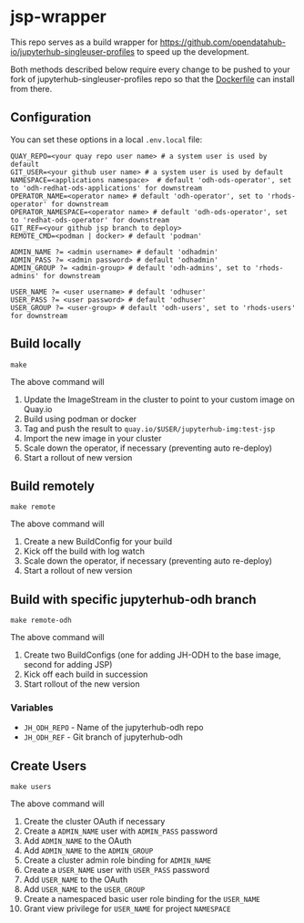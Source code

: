# jsp-wrapper

This repo serves as a build wrapper for https://github.com/opendatahub-io/jupyterhub-singleuser-profiles to speed up the development.

Both methods described below require every change to be pushed to your fork of jupyterhub-singleuser-profiles repo so that the [Dockerfile](/Dockerfile) can install from there. 

## Configuration

You can set these options in a local `.env.local` file:
```
QUAY_REPO=<your quay repo user name> # a system user is used by default
GIT_USER=<your github user name> # a system user is used by default
NAMESPACE=<applications namespace>  # default 'odh-ods-operator', set to 'odh-redhat-ods-applications' for downstream
OPERATOR_NAME=<operator name> # default 'odh-operator', set to 'rhods-operator' for downstream
OPERATOR_NAMESPACE=<operator name> # default 'odh-ods-operator', set to 'redhat-ods-operator' for downstream
GIT_REF=<your github jsp branch to deploy>
REMOTE_CMD=<podman | docker> # default 'podman'

ADMIN_NAME ?= <admin username> # default 'odhadmin'
ADMIN_PASS ?= <admin password> # default 'odhadmin' 
ADMIN_GROUP ?= <admin-group> # default 'odh-admins', set to 'rhods-admins' for downstream

USER_NAME ?= <user username> # default 'odhuser'
USER_PASS ?= <user password> # default 'odhuser' 
USER_GROUP ?= <user-group> # default 'odh-users', set to 'rhods-users' for downstream
```

## Build locally

```
make
```

The above command will

1. Update the ImageStream in the cluster to point to your custom image on Quay.io
2. Build using podman or docker
3. Tag and push the result to `quay.io/$USER/jupyterhub-img:test-jsp`
4. Import the new image in your cluster
5. Scale down the operator, if necessary (preventing auto re-deploy)
6. Start a rollout of new version


## Build remotely

```
make remote
```

The above command will

1. Create a new BuildConfig for your build
2. Kick off the build with log watch
3. Scale down the operator, if necessary (preventing auto re-deploy)
4. Start a rollout of new version

## Build with specific jupyterhub-odh branch

```
make remote-odh
```

The above command will

1. Create two BuildConfigs (one for adding JH-ODH to the base image, second for adding JSP)
2. Kick off each build in succession
3. Start rollout of the new version

### Variables

* `JH_ODH_REPO` - Name of the jupyterhub-odh repo
* `JH_ODH_REF` - Git branch of jupyterhub-odh

## Create Users

```
make users
```

The above command will

1. Create the cluster OAuth if necessary
2. Create a `ADMIN_NAME` user with `ADMIN_PASS` password
3. Add `ADMIN_NAME` to the OAuth
4. Add `ADMIN_NAME` to the `ADMIN_GROUP`
5. Create a cluster admin role binding for `ADMIN_NAME`
7. Create a `USER_NAME` user with `USER_PASS` password
8. Add `USER_NAME` to the OAuth
9. Add `USER_NAME` to the `USER_GROUP`
10. Create a namespaced basic user role binding for the `USER_NAME`
11. Grant view privilege for `USER_NAME` for project `NAMESPACE`